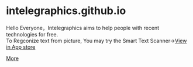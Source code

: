 # intelegraphics.github.io
Hello Everyone，Intelegraphics aims to help people with recent technologies for free.<br>
To Regconize text from picture, You may try the Smart Text Scanner->[View in App store](https://apps.apple.com/us/app/smart-text-scanner/id6751307020)

[More](https://github.com/intelegraphics/intelegraphics.github.io/blob/main/more.md)
